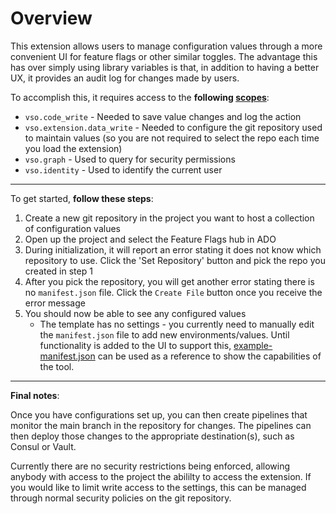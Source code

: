 # Overview

This extension allows users to manage configuration values through a more convenient UI for feature flags or other similar toggles. The advantage this has over simply using library variables is that, in addition to having a better UX, it provides an audit log for changes made by users. 


To accomplish this, it requires access to the **following [scopes](https://docs.microsoft.com/en-us/azure/devops/extend/develop/manifest?view=azure-devops#scopes)**:
* `vso.code_write` - Needed to save value changes and log the action
* `vso.extension.data_write` - Needed to configure the git repository used to maintain values (so you are not required to select the repo each time you load the extension)
* `vso.graph` - Used to query for security permissions
* `vso.identity` - Used to identify the current user

---

To get started, **follow these steps**:
1. Create a new git repository in the project you want to host a collection of configuration values
1. Open up the project and select the Feature Flags hub in ADO
1.  During initialization, it will report an error stating it does not know which repository to use. Click the 'Set Repository' button and pick the repo you created in step 1
1. After you pick the repository, you will get another error stating there is no `manifest.json` file. Click the `Create File` button once you receive the error message
1. You should now be able to see any configured values
    * The template has no settings - you currently need to manually edit the `manifest.json` file to add new environments/values. Until functionality is added to the UI to support this, [example-manifest.json](/example-manifest.json) can be used as a reference to show the capabilities of the tool.

---

**Final notes**:

Once you have configurations set up, you can then create pipelines that monitor the main branch in the repository for changes. The pipelines can then deploy those changes to the appropriate destination(s), such as Consul or Vault.

Currently there are no security restrictions being enforced, allowing anybody with access to the project the abililty to access the extension. If you would like to limit write access to the settings, this can be managed through normal security policies on the git repository.
